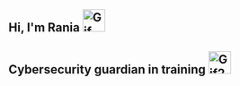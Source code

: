 ## Hi, I'm Rania <img src="https://media1.giphy.com/media/v1.Y2lkPTc5MGI3NjExczg5NzJrMmpqNzZmMzM4Z3ppejI0ejU0NGRzcHZmYmxxbjBiNTB6dCZlcD12MV9pbnRlcm5hbF9naWZfYnlfaWQmY3Q9Zw/Cmr1OMJ2FN0B2/giphy.gif" width="40" height="40" alt="Gif">
## Cybersecurity guardian in training <img src="https://media3.giphy.com/media/v1.Y2lkPTc5MGI3NjExeDhhcTN1dHdyY21vZjJieDljeWs1ODFpaHExczRnbTk2dnBienc2MiZlcD12MV9pbnRlcm5hbF9naWZfYnlfaWQmY3Q9Zw/txP2ffxGUvkcmVxbio/giphy.gif" width="40" height ="40" alt="Gif2">

<!--
## Getting Started

These instructions will get you a copy of the project up and running on your local machine for development and testing purposes. See deployment for notes on how to deploy the project on a live system.

### Prerequisites

The things you need before installing the software.

* You need this
* And you need this
* Oh, and don't forget this

### Installation

A step by step guide that will tell you how to get the development environment up and running.

```
$ First step
$ Another step
$ Final step
```

## Usage

A few examples of useful commands and/or tasks.

```
$ First example
$ Second example
$ And keep this in mind
```

## Deployment

Additional notes on how to deploy this on a live or release system. Explaining the most important branches, what pipelines they trigger and how to update the database (if anything special).

### Server

* Live:
* Release:
* Development:

### Branches

* Master:
* Feature:
* Bugfix:
* etc...

## Additional Documentation and Acknowledgments

* Project folder on server:
* Confluence link:
* Asana board:
* etc...

<!--
**RaniaSelam/RaniaSelam** is a ✨ _special_ ✨ repository because its `README.md` (this file) appears on your GitHub profile.

Here are some ideas to get you started:

- 🔭 I’m currently working on ...
- 🌱 I’m currently learning ...
- 👯 I’m looking to collaborate on ...
- 🤔 I’m looking for help with ...
- 💬 Ask me about ...
- 📫 How to reach me: ...
- 😄 Pronouns: ...
- ⚡ Fun fact: ...
-->
